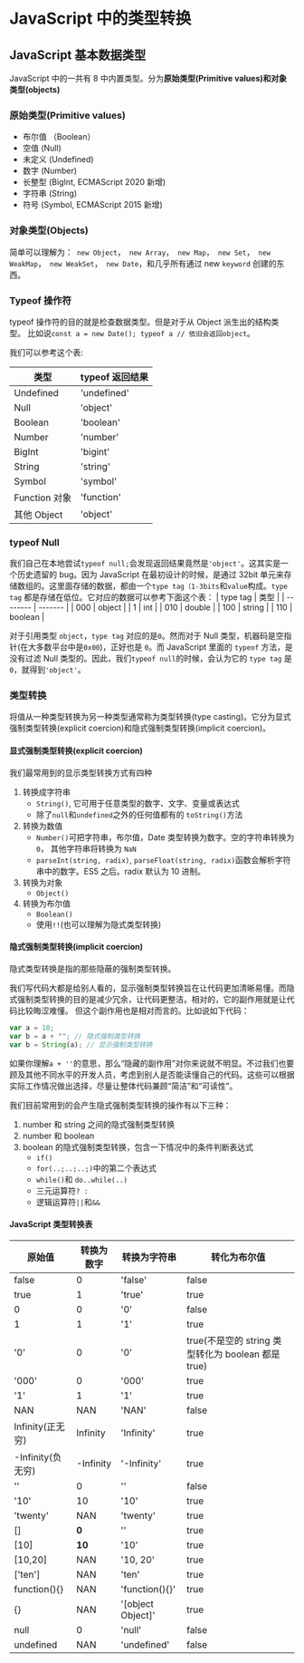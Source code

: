 # JavaScript 中的类型转换

## JavaScript 基本数据类型

JavaScript 中的一共有 8 中内置类型。分为**原始类型(Primitive values)**和**对象类型(objects)**

### 原始类型(Primitive values)

- 布尔值 （Boolean）
- 空值 (Null)
- 未定义 (Undefined)
- 数字 (Number)
- 长整型 (BigInt, ECMAScript 2020 新增)
- 字符串 (String)
- 符号 (Symbol, ECMAScript 2015 新增)

### 对象类型(Objects)

简单可以理解为：` new Object`，` new Array`，` new Map`，` new Set`，` new WeakMap`，` new WeakSet`，` new Date`，和几乎所有通过 new `keyword` 创建的东西。

### Typeof 操作符

typeof 操作符的目的就是检查数据类型。但是对于从 Object 派生出的结构类型。
比如说`const a = new Date(); typeof a // 依旧会返回object`。

我们可以参考这个表:

| 类型          | typeof 返回结果 |
| ------------- | --------------- |
| Undefined     | 'undefined'     |
| Null          | 'object'        |
| Boolean       | 'boolean'       |
| Number        | 'number'        |
| BigInt        | 'bigint'        |
| String        | 'string'        |
| Symbol        | 'symbol'        |
| Function 对象 | 'function'      |
| 其他 Object   | 'object'        |

### typeof Null

我们自己在本地尝试`typeof null;`会发现返回结果竟然是`'object'`。这其实是一个历史遗留的 bug。因为 JavaScript 在最初设计的时候，是通过 32bit 单元来存储数组的。这里面存储的数据，都由一个`type tag（1-3bits`和`value`构成。`type tag` 都是存储在低位。它对应的数据可以参考下面这个表：
| type tag | 类型    |
| -------- | ------- |
| 000      | object  |
| 1        | int     |
| 010      | double  |
| 100      | string  |
| 110      | boolean |

对于引用类型 `object`，`type tag` 对应的是`0`。然而对于 Null 类型，机器码是空指针(在大多数平台中是`0x00`)，正好也是 `0`。而 JavaScript 里面的 `typeof` 方法，是没有过滤 Null 类型的。因此，我们`typeof null`的时候，会认为它的 `type tag` 是 `0`，就得到`'object'`。

### 类型转换

将值从一种类型转换为另一种类型通常称为类型转换(type casting)。它分为显式强制类型转换(explicit coercion)和隐式强制类型转换(implicit coercion)。

#### 显式强制类型转换(explicit coercion)

我们最常用到的显示类型转换方式有四种

1. 转换成字符串
   - `String()`, 它可用于任意类型的数字、文字、变量或表达式
   - 除了`null`和`undefined`之外的任何值都有的 `toString()`方法
2. 转换为数值
   - `Number()`可把字符串，布尔值，Date 类型转换为数字。空的字符串转换为 `0`， 其他字符串将转换为 `NaN`
   - `parseInt(string, radix)`, `parseFloat(string, radix)`函数会解析字符串中的数字。ES5 之后。radix 默认为 10 进制。
3. 转换为对象
   - `Object()`
4. 转换为布尔值
   - `Boolean()`
   - 使用`!!`(也可以理解为隐式类型转换)

#### 隐式强制类型转换(implicit coercion)

隐式类型转换是指的那些隐蔽的强制类型转换。

我们写代码大都是给别人看的，显示强制类型转换旨在让代码更加清晰易懂。而隐式强制类型转换的目的是减少冗余，让代码更整洁。相对的，它的副作用就是让代码比较晦涩难懂。
但这个副作用也是相对而言的。比如说如下代码：

```javascript
var a = 10;
var b = a + ""; // 隐式强制类型转换
var b = String(a); // 显示强制类型转换
```

如果你理解`a + ''`的意思，那么“隐藏的副作用”对你来说就不明显。不过我们也要顾及其他不同水平的开发人员，考虑到别人是否能读懂自己的代码。这些可以根据实际工作情况做出选择，尽量让整体代码兼顾“简洁”和“可读性”。

我们目前常用到的会产生隐式强制类型转换的操作有以下三种：

1. number 和 string 之间的隐式强制类型转换
2. number 和 boolean
3. boolean 的隐式强制类型转换，包含一下情况中的条件判断表达式
   - `if()`
   - `for(..;..;..;)`中的第二个表达式
   - `while()`和 `do..while(..)`
   - 三元运算符`? :`
   - 逻辑运算符`||`和`&&`

#### JavaScript 类型转换表

| 原始值            | 转换为数字 | 转换为字符串      | 转化为布尔值                                       |
| ----------------- | ---------- | ----------------- | -------------------------------------------------- |
| false             | 0          | 'false'           | false                                              |
| true              | 1          | 'true'            | true                                               |
| 0                 | 0          | '0'               | false                                              |
| 1                 | 1          | '1'               | true                                               |
| '0'               | 0          | '0'               | true(不是空的 string 类型转化为 boolean 都是 true) |
| '000'             | 0          | '000'             | true                                               |
| '1'               | 1          | '1'               | true                                               |
| NAN               | NAN        | 'NAN'             | false                                              |
| Infinity(正无穷)  | Infinity   | 'Infinity'        | true                                               |
| -Infinity(负无穷) | -Infinity  | '-Infinity'       | true                                               |
| ''                | 0          | ''                | false                                              |
| '10'              | 10         | '10'              | true                                               |
| 'twenty'          | NAN        | 'twenty'          | true                                               |
| []                | **0**      | ''                | true                                               |
| [10]              | **10**     | '10'              | true                                               |
| [10,20]           | NAN        | '10, 20'          | true                                               |
| ['ten']           | NAN        | 'ten'             | true                                               |
| function(){}      | NAN        | 'function(){}'    | true                                               |
| {}                | NAN        | '[object Object]' | true                                               |
| null              | 0          | 'null'            | false                                              |
| undefined         | NAN        | 'undefined'       | false                                              |
